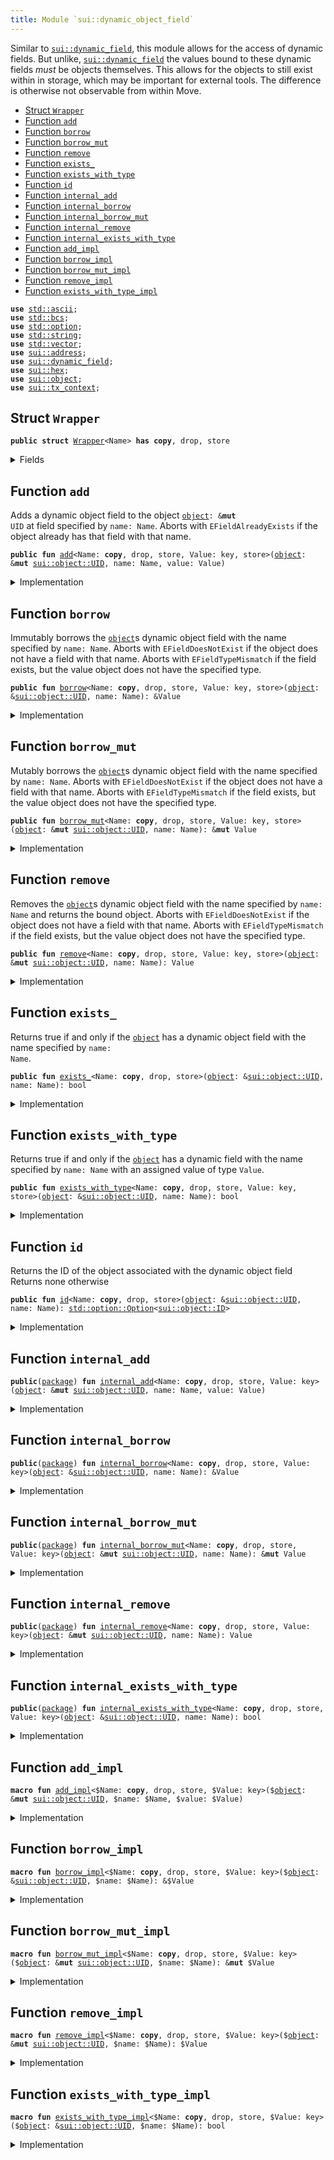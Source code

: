 ```yaml
---
title: Module `sui::dynamic_object_field`
---
```


Similar to <code><a href="../sui/dynamic_field.md#sui_dynamic_field">sui::dynamic_field</a></code>, this module allows for the access of dynamic fields. But
unlike, <code><a href="../sui/dynamic_field.md#sui_dynamic_field">sui::dynamic_field</a></code> the values bound to these dynamic fields _must_ be objects
themselves. This allows for the objects to still exist within in storage, which may be important
for external tools. The difference is otherwise not observable from within Move.


-  [Struct `Wrapper`](#sui_dynamic_object_field_Wrapper)
-  [Function `add`](#sui_dynamic_object_field_add)
-  [Function `borrow`](#sui_dynamic_object_field_borrow)
-  [Function `borrow_mut`](#sui_dynamic_object_field_borrow_mut)
-  [Function `remove`](#sui_dynamic_object_field_remove)
-  [Function `exists_`](#sui_dynamic_object_field_exists_)
-  [Function `exists_with_type`](#sui_dynamic_object_field_exists_with_type)
-  [Function `id`](#sui_dynamic_object_field_id)
-  [Function `internal_add`](#sui_dynamic_object_field_internal_add)
-  [Function `internal_borrow`](#sui_dynamic_object_field_internal_borrow)
-  [Function `internal_borrow_mut`](#sui_dynamic_object_field_internal_borrow_mut)
-  [Function `internal_remove`](#sui_dynamic_object_field_internal_remove)
-  [Function `internal_exists_with_type`](#sui_dynamic_object_field_internal_exists_with_type)
-  [Function `add_impl`](#sui_dynamic_object_field_add_impl)
-  [Function `borrow_impl`](#sui_dynamic_object_field_borrow_impl)
-  [Function `borrow_mut_impl`](#sui_dynamic_object_field_borrow_mut_impl)
-  [Function `remove_impl`](#sui_dynamic_object_field_remove_impl)
-  [Function `exists_with_type_impl`](#sui_dynamic_object_field_exists_with_type_impl)


<pre><code><b>use</b> <a href="../std/ascii.md#std_ascii">std::ascii</a>;
<b>use</b> <a href="../std/bcs.md#std_bcs">std::bcs</a>;
<b>use</b> <a href="../std/option.md#std_option">std::option</a>;
<b>use</b> <a href="../std/string.md#std_string">std::string</a>;
<b>use</b> <a href="../std/vector.md#std_vector">std::vector</a>;
<b>use</b> <a href="../sui/address.md#sui_address">sui::address</a>;
<b>use</b> <a href="../sui/dynamic_field.md#sui_dynamic_field">sui::dynamic_field</a>;
<b>use</b> <a href="../sui/hex.md#sui_hex">sui::hex</a>;
<b>use</b> <a href="../sui/object.md#sui_object">sui::object</a>;
<b>use</b> <a href="../sui/tx_context.md#sui_tx_context">sui::tx_context</a>;
</code></pre>



<a name="sui_dynamic_object_field_Wrapper"></a>

## Struct `Wrapper`



<pre><code><b>public</b> <b>struct</b> <a href="../sui/dynamic_object_field.md#sui_dynamic_object_field_Wrapper">Wrapper</a>&lt;Name&gt; <b>has</b> <b>copy</b>, drop, store
</code></pre>



<details>
<summary>Fields</summary>


<dl>
<dt>
<code>name: Name</code>
</dt>
<dd>
</dd>
</dl>


</details>

<a name="sui_dynamic_object_field_add"></a>

## Function `add`

Adds a dynamic object field to the object <code><a href="../sui/object.md#sui_object">object</a>: &<b>mut</b> UID</code> at field specified by <code>name: Name</code>.
Aborts with <code>EFieldAlreadyExists</code> if the object already has that field with that name.


<pre><code><b>public</b> <b>fun</b> <a href="../sui/dynamic_object_field.md#sui_dynamic_object_field_add">add</a>&lt;Name: <b>copy</b>, drop, store, Value: key, store&gt;(<a href="../sui/object.md#sui_object">object</a>: &<b>mut</b> <a href="../sui/object.md#sui_object_UID">sui::object::UID</a>, name: Name, value: Value)
</code></pre>



<details>
<summary>Implementation</summary>


<pre><code><b>public</b> <b>fun</b> <a href="../sui/dynamic_object_field.md#sui_dynamic_object_field_add">add</a>&lt;Name: <b>copy</b> + drop + store, Value: key + store&gt;(
    // we <b>use</b> &<b>mut</b> UID in several spots <b>for</b> access control
    <a href="../sui/object.md#sui_object">object</a>: &<b>mut</b> UID,
    name: Name,
    value: Value,
) {
    <a href="../sui/dynamic_object_field.md#sui_dynamic_object_field_add_impl">add_impl</a>!(<a href="../sui/object.md#sui_object">object</a>, name, value)
}
</code></pre>



</details>

<a name="sui_dynamic_object_field_borrow"></a>

## Function `borrow`

Immutably borrows the <code><a href="../sui/object.md#sui_object">object</a></code>s dynamic object field with the name specified by <code>name: Name</code>.
Aborts with <code>EFieldDoesNotExist</code> if the object does not have a field with that name.
Aborts with <code>EFieldTypeMismatch</code> if the field exists, but the value object does not have the
specified type.


<pre><code><b>public</b> <b>fun</b> <a href="../sui/borrow.md#sui_borrow">borrow</a>&lt;Name: <b>copy</b>, drop, store, Value: key, store&gt;(<a href="../sui/object.md#sui_object">object</a>: &<a href="../sui/object.md#sui_object_UID">sui::object::UID</a>, name: Name): &Value
</code></pre>



<details>
<summary>Implementation</summary>


<pre><code><b>public</b> <b>fun</b> <a href="../sui/borrow.md#sui_borrow">borrow</a>&lt;Name: <b>copy</b> + drop + store, Value: key + store&gt;(<a href="../sui/object.md#sui_object">object</a>: &UID, name: Name): &Value {
    <a href="../sui/dynamic_object_field.md#sui_dynamic_object_field_borrow_impl">borrow_impl</a>!(<a href="../sui/object.md#sui_object">object</a>, name)
}
</code></pre>



</details>

<a name="sui_dynamic_object_field_borrow_mut"></a>

## Function `borrow_mut`

Mutably borrows the <code><a href="../sui/object.md#sui_object">object</a></code>s dynamic object field with the name specified by <code>name: Name</code>.
Aborts with <code>EFieldDoesNotExist</code> if the object does not have a field with that name.
Aborts with <code>EFieldTypeMismatch</code> if the field exists, but the value object does not have the
specified type.


<pre><code><b>public</b> <b>fun</b> <a href="../sui/dynamic_object_field.md#sui_dynamic_object_field_borrow_mut">borrow_mut</a>&lt;Name: <b>copy</b>, drop, store, Value: key, store&gt;(<a href="../sui/object.md#sui_object">object</a>: &<b>mut</b> <a href="../sui/object.md#sui_object_UID">sui::object::UID</a>, name: Name): &<b>mut</b> Value
</code></pre>



<details>
<summary>Implementation</summary>


<pre><code><b>public</b> <b>fun</b> <a href="../sui/dynamic_object_field.md#sui_dynamic_object_field_borrow_mut">borrow_mut</a>&lt;Name: <b>copy</b> + drop + store, Value: key + store&gt;(
    <a href="../sui/object.md#sui_object">object</a>: &<b>mut</b> UID,
    name: Name,
): &<b>mut</b> Value {
    <a href="../sui/dynamic_object_field.md#sui_dynamic_object_field_borrow_mut_impl">borrow_mut_impl</a>!(<a href="../sui/object.md#sui_object">object</a>, name)
}
</code></pre>



</details>

<a name="sui_dynamic_object_field_remove"></a>

## Function `remove`

Removes the <code><a href="../sui/object.md#sui_object">object</a></code>s dynamic object field with the name specified by <code>name: Name</code> and returns
the bound object.
Aborts with <code>EFieldDoesNotExist</code> if the object does not have a field with that name.
Aborts with <code>EFieldTypeMismatch</code> if the field exists, but the value object does not have the
specified type.


<pre><code><b>public</b> <b>fun</b> <a href="../sui/dynamic_object_field.md#sui_dynamic_object_field_remove">remove</a>&lt;Name: <b>copy</b>, drop, store, Value: key, store&gt;(<a href="../sui/object.md#sui_object">object</a>: &<b>mut</b> <a href="../sui/object.md#sui_object_UID">sui::object::UID</a>, name: Name): Value
</code></pre>



<details>
<summary>Implementation</summary>


<pre><code><b>public</b> <b>fun</b> <a href="../sui/dynamic_object_field.md#sui_dynamic_object_field_remove">remove</a>&lt;Name: <b>copy</b> + drop + store, Value: key + store&gt;(
    <a href="../sui/object.md#sui_object">object</a>: &<b>mut</b> UID,
    name: Name,
): Value {
    <a href="../sui/dynamic_object_field.md#sui_dynamic_object_field_remove_impl">remove_impl</a>!(<a href="../sui/object.md#sui_object">object</a>, name)
}
</code></pre>



</details>

<a name="sui_dynamic_object_field_exists_"></a>

## Function `exists_`

Returns true if and only if the <code><a href="../sui/object.md#sui_object">object</a></code> has a dynamic object field with the name specified by
<code>name: Name</code>.


<pre><code><b>public</b> <b>fun</b> <a href="../sui/dynamic_object_field.md#sui_dynamic_object_field_exists_">exists_</a>&lt;Name: <b>copy</b>, drop, store&gt;(<a href="../sui/object.md#sui_object">object</a>: &<a href="../sui/object.md#sui_object_UID">sui::object::UID</a>, name: Name): bool
</code></pre>



<details>
<summary>Implementation</summary>


<pre><code><b>public</b> <b>fun</b> <a href="../sui/dynamic_object_field.md#sui_dynamic_object_field_exists_">exists_</a>&lt;Name: <b>copy</b> + drop + store&gt;(<a href="../sui/object.md#sui_object">object</a>: &UID, name: Name): bool {
    <b>let</b> key = <a href="../sui/dynamic_object_field.md#sui_dynamic_object_field_Wrapper">Wrapper</a> { name };
    field::exists_with_type&lt;<a href="../sui/dynamic_object_field.md#sui_dynamic_object_field_Wrapper">Wrapper</a>&lt;Name&gt;, ID&gt;(<a href="../sui/object.md#sui_object">object</a>, key)
}
</code></pre>



</details>

<a name="sui_dynamic_object_field_exists_with_type"></a>

## Function `exists_with_type`

Returns true if and only if the <code><a href="../sui/object.md#sui_object">object</a></code> has a dynamic field with the name specified by
<code>name: Name</code> with an assigned value of type <code>Value</code>.


<pre><code><b>public</b> <b>fun</b> <a href="../sui/dynamic_object_field.md#sui_dynamic_object_field_exists_with_type">exists_with_type</a>&lt;Name: <b>copy</b>, drop, store, Value: key, store&gt;(<a href="../sui/object.md#sui_object">object</a>: &<a href="../sui/object.md#sui_object_UID">sui::object::UID</a>, name: Name): bool
</code></pre>



<details>
<summary>Implementation</summary>


<pre><code><b>public</b> <b>fun</b> <a href="../sui/dynamic_object_field.md#sui_dynamic_object_field_exists_with_type">exists_with_type</a>&lt;Name: <b>copy</b> + drop + store, Value: key + store&gt;(
    <a href="../sui/object.md#sui_object">object</a>: &UID,
    name: Name,
): bool {
    <a href="../sui/dynamic_object_field.md#sui_dynamic_object_field_exists_with_type_impl">exists_with_type_impl</a>!&lt;_, Value&gt;(<a href="../sui/object.md#sui_object">object</a>, name)
}
</code></pre>



</details>

<a name="sui_dynamic_object_field_id"></a>

## Function `id`

Returns the ID of the object associated with the dynamic object field
Returns none otherwise


<pre><code><b>public</b> <b>fun</b> <a href="../sui/dynamic_object_field.md#sui_dynamic_object_field_id">id</a>&lt;Name: <b>copy</b>, drop, store&gt;(<a href="../sui/object.md#sui_object">object</a>: &<a href="../sui/object.md#sui_object_UID">sui::object::UID</a>, name: Name): <a href="../std/option.md#std_option_Option">std::option::Option</a>&lt;<a href="../sui/object.md#sui_object_ID">sui::object::ID</a>&gt;
</code></pre>



<details>
<summary>Implementation</summary>


<pre><code><b>public</b> <b>fun</b> <a href="../sui/dynamic_object_field.md#sui_dynamic_object_field_id">id</a>&lt;Name: <b>copy</b> + drop + store&gt;(<a href="../sui/object.md#sui_object">object</a>: &UID, name: Name): Option&lt;ID&gt; {
    <b>let</b> key = <a href="../sui/dynamic_object_field.md#sui_dynamic_object_field_Wrapper">Wrapper</a> { name };
    <b>if</b> (!field::exists_with_type&lt;<a href="../sui/dynamic_object_field.md#sui_dynamic_object_field_Wrapper">Wrapper</a>&lt;Name&gt;, ID&gt;(<a href="../sui/object.md#sui_object">object</a>, key)) <b>return</b> option::none();
    <b>let</b> (_field, value_addr) = field::field_info&lt;<a href="../sui/dynamic_object_field.md#sui_dynamic_object_field_Wrapper">Wrapper</a>&lt;Name&gt;&gt;(<a href="../sui/object.md#sui_object">object</a>, key);
    option::some(value_addr.to_id())
}
</code></pre>



</details>

<a name="sui_dynamic_object_field_internal_add"></a>

## Function `internal_add`



<pre><code><b>public</b>(<a href="../sui/package.md#sui_package">package</a>) <b>fun</b> <a href="../sui/dynamic_object_field.md#sui_dynamic_object_field_internal_add">internal_add</a>&lt;Name: <b>copy</b>, drop, store, Value: key&gt;(<a href="../sui/object.md#sui_object">object</a>: &<b>mut</b> <a href="../sui/object.md#sui_object_UID">sui::object::UID</a>, name: Name, value: Value)
</code></pre>



<details>
<summary>Implementation</summary>


<pre><code><b>public</b>(<a href="../sui/package.md#sui_package">package</a>) <b>fun</b> <a href="../sui/dynamic_object_field.md#sui_dynamic_object_field_internal_add">internal_add</a>&lt;Name: <b>copy</b> + drop + store, Value: key&gt;(
    // we <b>use</b> &<b>mut</b> UID in several spots <b>for</b> access control
    <a href="../sui/object.md#sui_object">object</a>: &<b>mut</b> UID,
    name: Name,
    value: Value,
) {
    <a href="../sui/dynamic_object_field.md#sui_dynamic_object_field_add_impl">add_impl</a>!(<a href="../sui/object.md#sui_object">object</a>, name, value)
}
</code></pre>



</details>

<a name="sui_dynamic_object_field_internal_borrow"></a>

## Function `internal_borrow`



<pre><code><b>public</b>(<a href="../sui/package.md#sui_package">package</a>) <b>fun</b> <a href="../sui/dynamic_object_field.md#sui_dynamic_object_field_internal_borrow">internal_borrow</a>&lt;Name: <b>copy</b>, drop, store, Value: key&gt;(<a href="../sui/object.md#sui_object">object</a>: &<a href="../sui/object.md#sui_object_UID">sui::object::UID</a>, name: Name): &Value
</code></pre>



<details>
<summary>Implementation</summary>


<pre><code><b>public</b>(<a href="../sui/package.md#sui_package">package</a>) <b>fun</b> <a href="../sui/dynamic_object_field.md#sui_dynamic_object_field_internal_borrow">internal_borrow</a>&lt;Name: <b>copy</b> + drop + store, Value: key&gt;(
    <a href="../sui/object.md#sui_object">object</a>: &UID,
    name: Name,
): &Value {
    <a href="../sui/dynamic_object_field.md#sui_dynamic_object_field_borrow_impl">borrow_impl</a>!(<a href="../sui/object.md#sui_object">object</a>, name)
}
</code></pre>



</details>

<a name="sui_dynamic_object_field_internal_borrow_mut"></a>

## Function `internal_borrow_mut`



<pre><code><b>public</b>(<a href="../sui/package.md#sui_package">package</a>) <b>fun</b> <a href="../sui/dynamic_object_field.md#sui_dynamic_object_field_internal_borrow_mut">internal_borrow_mut</a>&lt;Name: <b>copy</b>, drop, store, Value: key&gt;(<a href="../sui/object.md#sui_object">object</a>: &<b>mut</b> <a href="../sui/object.md#sui_object_UID">sui::object::UID</a>, name: Name): &<b>mut</b> Value
</code></pre>



<details>
<summary>Implementation</summary>


<pre><code><b>public</b>(<a href="../sui/package.md#sui_package">package</a>) <b>fun</b> <a href="../sui/dynamic_object_field.md#sui_dynamic_object_field_internal_borrow_mut">internal_borrow_mut</a>&lt;Name: <b>copy</b> + drop + store, Value: key&gt;(
    <a href="../sui/object.md#sui_object">object</a>: &<b>mut</b> UID,
    name: Name,
): &<b>mut</b> Value {
    <a href="../sui/dynamic_object_field.md#sui_dynamic_object_field_borrow_mut_impl">borrow_mut_impl</a>!(<a href="../sui/object.md#sui_object">object</a>, name)
}
</code></pre>



</details>

<a name="sui_dynamic_object_field_internal_remove"></a>

## Function `internal_remove`



<pre><code><b>public</b>(<a href="../sui/package.md#sui_package">package</a>) <b>fun</b> <a href="../sui/dynamic_object_field.md#sui_dynamic_object_field_internal_remove">internal_remove</a>&lt;Name: <b>copy</b>, drop, store, Value: key&gt;(<a href="../sui/object.md#sui_object">object</a>: &<b>mut</b> <a href="../sui/object.md#sui_object_UID">sui::object::UID</a>, name: Name): Value
</code></pre>



<details>
<summary>Implementation</summary>


<pre><code><b>public</b>(<a href="../sui/package.md#sui_package">package</a>) <b>fun</b> <a href="../sui/dynamic_object_field.md#sui_dynamic_object_field_internal_remove">internal_remove</a>&lt;Name: <b>copy</b> + drop + store, Value: key&gt;(
    <a href="../sui/object.md#sui_object">object</a>: &<b>mut</b> UID,
    name: Name,
): Value {
    <a href="../sui/dynamic_object_field.md#sui_dynamic_object_field_remove_impl">remove_impl</a>!(<a href="../sui/object.md#sui_object">object</a>, name)
}
</code></pre>



</details>

<a name="sui_dynamic_object_field_internal_exists_with_type"></a>

## Function `internal_exists_with_type`



<pre><code><b>public</b>(<a href="../sui/package.md#sui_package">package</a>) <b>fun</b> <a href="../sui/dynamic_object_field.md#sui_dynamic_object_field_internal_exists_with_type">internal_exists_with_type</a>&lt;Name: <b>copy</b>, drop, store, Value: key&gt;(<a href="../sui/object.md#sui_object">object</a>: &<a href="../sui/object.md#sui_object_UID">sui::object::UID</a>, name: Name): bool
</code></pre>



<details>
<summary>Implementation</summary>


<pre><code><b>public</b>(<a href="../sui/package.md#sui_package">package</a>) <b>fun</b> <a href="../sui/dynamic_object_field.md#sui_dynamic_object_field_internal_exists_with_type">internal_exists_with_type</a>&lt;Name: <b>copy</b> + drop + store, Value: key&gt;(
    <a href="../sui/object.md#sui_object">object</a>: &UID,
    name: Name,
): bool {
    <a href="../sui/dynamic_object_field.md#sui_dynamic_object_field_exists_with_type_impl">exists_with_type_impl</a>!&lt;_, Value&gt;(<a href="../sui/object.md#sui_object">object</a>, name)
}
</code></pre>



</details>

<a name="sui_dynamic_object_field_add_impl"></a>

## Function `add_impl`



<pre><code><b>macro</b> <b>fun</b> <a href="../sui/dynamic_object_field.md#sui_dynamic_object_field_add_impl">add_impl</a>&lt;$Name: <b>copy</b>, drop, store, $Value: key&gt;($<a href="../sui/object.md#sui_object">object</a>: &<b>mut</b> <a href="../sui/object.md#sui_object_UID">sui::object::UID</a>, $name: $Name, $value: $Value)
</code></pre>



<details>
<summary>Implementation</summary>


<pre><code><b>macro</b> <b>fun</b> <a href="../sui/dynamic_object_field.md#sui_dynamic_object_field_add_impl">add_impl</a>&lt;$Name: <b>copy</b> + drop + store, $Value: key&gt;(
    // we <b>use</b> &<b>mut</b> UID in several spots <b>for</b> access control
    $<a href="../sui/object.md#sui_object">object</a>: &<b>mut</b> UID,
    $name: $Name,
    $value: $Value,
) {
    <b>let</b> <a href="../sui/object.md#sui_object">object</a> = $<a href="../sui/object.md#sui_object">object</a>;
    <b>let</b> name = $name;
    <b>let</b> value = $value;
    <b>let</b> key = <a href="../sui/dynamic_object_field.md#sui_dynamic_object_field_Wrapper">Wrapper</a> { name };
    <b>let</b> <a href="../sui/dynamic_object_field.md#sui_dynamic_object_field_id">id</a> = <a href="../sui/object.md#sui_object_id">object::id</a>(&value);
    field::add(<a href="../sui/object.md#sui_object">object</a>, key, <a href="../sui/dynamic_object_field.md#sui_dynamic_object_field_id">id</a>);
    <b>let</b> (field, _) = field::field_info&lt;<a href="../sui/dynamic_object_field.md#sui_dynamic_object_field_Wrapper">Wrapper</a>&lt;$Name&gt;&gt;(<a href="../sui/object.md#sui_object">object</a>, key);
    add_child_object(field.to_address(), value);
}
</code></pre>



</details>

<a name="sui_dynamic_object_field_borrow_impl"></a>

## Function `borrow_impl`



<pre><code><b>macro</b> <b>fun</b> <a href="../sui/dynamic_object_field.md#sui_dynamic_object_field_borrow_impl">borrow_impl</a>&lt;$Name: <b>copy</b>, drop, store, $Value: key&gt;($<a href="../sui/object.md#sui_object">object</a>: &<a href="../sui/object.md#sui_object_UID">sui::object::UID</a>, $name: $Name): &$Value
</code></pre>



<details>
<summary>Implementation</summary>


<pre><code><b>macro</b> <b>fun</b> <a href="../sui/dynamic_object_field.md#sui_dynamic_object_field_borrow_impl">borrow_impl</a>&lt;$Name: <b>copy</b> + drop + store, $Value: key&gt;(
    $<a href="../sui/object.md#sui_object">object</a>: &UID,
    $name: $Name,
): &$Value {
    <b>let</b> <a href="../sui/object.md#sui_object">object</a> = $<a href="../sui/object.md#sui_object">object</a>;
    <b>let</b> name = $name;
    <b>let</b> key = <a href="../sui/dynamic_object_field.md#sui_dynamic_object_field_Wrapper">Wrapper</a> { name };
    <b>let</b> (field, value_id) = field::field_info&lt;<a href="../sui/dynamic_object_field.md#sui_dynamic_object_field_Wrapper">Wrapper</a>&lt;$Name&gt;&gt;(<a href="../sui/object.md#sui_object">object</a>, key);
    borrow_child_object&lt;$Value&gt;(field, value_id)
}
</code></pre>



</details>

<a name="sui_dynamic_object_field_borrow_mut_impl"></a>

## Function `borrow_mut_impl`



<pre><code><b>macro</b> <b>fun</b> <a href="../sui/dynamic_object_field.md#sui_dynamic_object_field_borrow_mut_impl">borrow_mut_impl</a>&lt;$Name: <b>copy</b>, drop, store, $Value: key&gt;($<a href="../sui/object.md#sui_object">object</a>: &<b>mut</b> <a href="../sui/object.md#sui_object_UID">sui::object::UID</a>, $name: $Name): &<b>mut</b> $Value
</code></pre>



<details>
<summary>Implementation</summary>


<pre><code><b>macro</b> <b>fun</b> <a href="../sui/dynamic_object_field.md#sui_dynamic_object_field_borrow_mut_impl">borrow_mut_impl</a>&lt;$Name: <b>copy</b> + drop + store, $Value: key&gt;(
    $<a href="../sui/object.md#sui_object">object</a>: &<b>mut</b> UID,
    $name: $Name,
): &<b>mut</b> $Value {
    <b>let</b> <a href="../sui/object.md#sui_object">object</a> = $<a href="../sui/object.md#sui_object">object</a>;
    <b>let</b> name = $name;
    <b>let</b> key = <a href="../sui/dynamic_object_field.md#sui_dynamic_object_field_Wrapper">Wrapper</a> { name };
    <b>let</b> (field, value_id) = field::field_info_mut&lt;<a href="../sui/dynamic_object_field.md#sui_dynamic_object_field_Wrapper">Wrapper</a>&lt;$Name&gt;&gt;(<a href="../sui/object.md#sui_object">object</a>, key);
    borrow_child_object_mut&lt;$Value&gt;(field, value_id)
}
</code></pre>



</details>

<a name="sui_dynamic_object_field_remove_impl"></a>

## Function `remove_impl`



<pre><code><b>macro</b> <b>fun</b> <a href="../sui/dynamic_object_field.md#sui_dynamic_object_field_remove_impl">remove_impl</a>&lt;$Name: <b>copy</b>, drop, store, $Value: key&gt;($<a href="../sui/object.md#sui_object">object</a>: &<b>mut</b> <a href="../sui/object.md#sui_object_UID">sui::object::UID</a>, $name: $Name): $Value
</code></pre>



<details>
<summary>Implementation</summary>


<pre><code><b>macro</b> <b>fun</b> <a href="../sui/dynamic_object_field.md#sui_dynamic_object_field_remove_impl">remove_impl</a>&lt;$Name: <b>copy</b> + drop + store, $Value: key&gt;(
    $<a href="../sui/object.md#sui_object">object</a>: &<b>mut</b> UID,
    $name: $Name,
): $Value {
    <b>let</b> <a href="../sui/object.md#sui_object">object</a> = $<a href="../sui/object.md#sui_object">object</a>;
    <b>let</b> name = $name;
    <b>let</b> key = <a href="../sui/dynamic_object_field.md#sui_dynamic_object_field_Wrapper">Wrapper</a> { name };
    <b>let</b> (field, value_id) = field::field_info&lt;<a href="../sui/dynamic_object_field.md#sui_dynamic_object_field_Wrapper">Wrapper</a>&lt;$Name&gt;&gt;(<a href="../sui/object.md#sui_object">object</a>, key);
    <b>let</b> value = remove_child_object&lt;$Value&gt;(field.to_address(), value_id);
    field::remove&lt;<a href="../sui/dynamic_object_field.md#sui_dynamic_object_field_Wrapper">Wrapper</a>&lt;$Name&gt;, ID&gt;(<a href="../sui/object.md#sui_object">object</a>, key);
    value
}
</code></pre>



</details>

<a name="sui_dynamic_object_field_exists_with_type_impl"></a>

## Function `exists_with_type_impl`



<pre><code><b>macro</b> <b>fun</b> <a href="../sui/dynamic_object_field.md#sui_dynamic_object_field_exists_with_type_impl">exists_with_type_impl</a>&lt;$Name: <b>copy</b>, drop, store, $Value: key&gt;($<a href="../sui/object.md#sui_object">object</a>: &<a href="../sui/object.md#sui_object_UID">sui::object::UID</a>, $name: $Name): bool
</code></pre>



<details>
<summary>Implementation</summary>


<pre><code><b>macro</b> <b>fun</b> <a href="../sui/dynamic_object_field.md#sui_dynamic_object_field_exists_with_type_impl">exists_with_type_impl</a>&lt;$Name: <b>copy</b> + drop + store, $Value: key&gt;(
    $<a href="../sui/object.md#sui_object">object</a>: &UID,
    $name: $Name,
): bool {
    <b>let</b> <a href="../sui/object.md#sui_object">object</a> = $<a href="../sui/object.md#sui_object">object</a>;
    <b>let</b> name = $name;
    <b>let</b> key = <a href="../sui/dynamic_object_field.md#sui_dynamic_object_field_Wrapper">Wrapper</a> { name };
    <b>if</b> (!field::exists_with_type&lt;<a href="../sui/dynamic_object_field.md#sui_dynamic_object_field_Wrapper">Wrapper</a>&lt;$Name&gt;, ID&gt;(<a href="../sui/object.md#sui_object">object</a>, key)) <b>return</b> <b>false</b>;
    <b>let</b> (field, value_id) = field::field_info&lt;<a href="../sui/dynamic_object_field.md#sui_dynamic_object_field_Wrapper">Wrapper</a>&lt;$Name&gt;&gt;(<a href="../sui/object.md#sui_object">object</a>, key);
    field::has_child_object_with_ty&lt;$Value&gt;(field.to_address(), value_id)
}
</code></pre>



</details>
